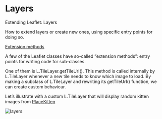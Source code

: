  Layers
===============

Extending Leaflet: Layers

How to extend layers or create new ones, using specific entry points for doing so.

[Extension methods](https://leafletjs.com/examples/extending/extending-2-layers.html)

A few of the Leaflet classes have so-called “extension methods”: entry points for writing code for sub-classes.

One of them is L.TileLayer.getTileUrl(). This method is called internally by L.TileLayer whenever a new tile needs to know which image to load. By making a subclass of L.TileLayer and rewriting its getTileUrl() function, we can create custom behaviour.

Let’s illustrate with a custom L.TileLayer that will display random kitten images from 
[PlaceKitten](https://placekitten.com/)

![layers]()

